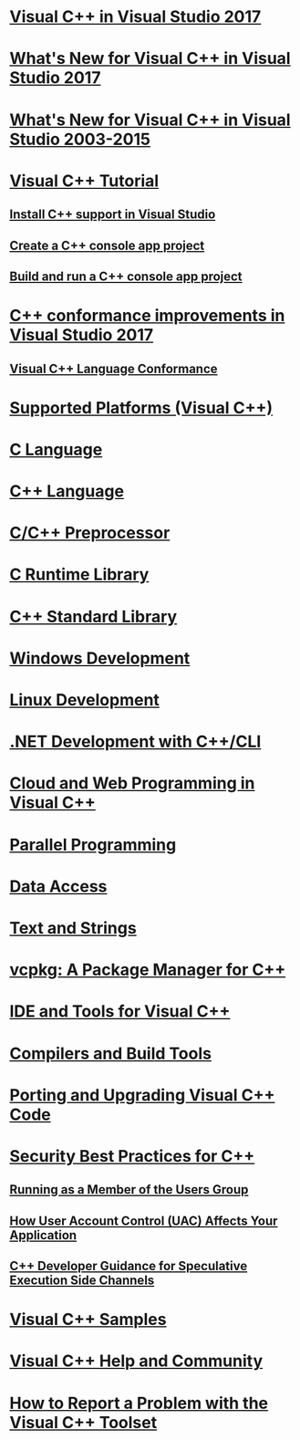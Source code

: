 # [Visual C++ in Visual Studio 2017](visual-cpp-in-visual-studio.md)
# [What's New for Visual C++ in Visual Studio 2017](what-s-new-for-visual-cpp-in-visual-studio.md)
# [What's New for Visual C++ in Visual Studio 2003-2015](visual-cpp-what-s-new-2003-through-2015.md)
# [Visual C++ Tutorial](build/vscpp-step-0-installation.md)
## [Install C++ support in Visual Studio](build/vscpp-step-0-installation.md)
## [Create a C++ console app project](build/vscpp-step-1-create.md)
## [Build and run a C++ console app project](build/vscpp-step-2-build.md)
# [C++ conformance improvements in Visual Studio 2017](cpp-conformance-improvements-2017.md)
## [Visual C++ Language Conformance](visual-cpp-language-conformance.md)
# [Supported Platforms (Visual C++)](supported-platforms-visual-cpp.md)
# [C Language](c-language/c-language-reference.md)
# [C++ Language](cpp/cpp-language-reference.md)
# [C/C++ Preprocessor](preprocessor/c-cpp-preprocessor-reference.md)
# [C Runtime Library](c-runtime-library/c-run-time-library-reference.md)
# [C++ Standard Library](standard-library/cpp-standard-library-reference.md)
# [Windows Development](windows/overview-of-windows-programming-in-cpp.md)
# [Linux Development](linux/download-install-and-setup-the-linux-development-workload.md)
# [.NET Development with C++/CLI](dotnet/dotnet-programming-with-cpp-cli-visual-cpp.md)
# [Cloud and Web Programming in Visual C++](cloud/cloud-and-web-programming-in-visual-cpp.md)
# [Parallel Programming](parallel/parallel-programming-in-visual-cpp.md)
# [Data Access](data/data-access-in-cpp.md)
# [Text and Strings](text/text-and-strings-in-visual-cpp.md)
# [vcpkg: A Package Manager for C++](vcpkg.md)
# [IDE and Tools for Visual C++](ide/ide-and-tools-for-visual-cpp-development.md)
# [Compilers and Build Tools](build/building-c-cpp-programs.md)
# [Porting and Upgrading Visual C++ Code](porting/visual-cpp-porting-and-upgrading-guide.md)
# [Security Best Practices for C++](security/security-best-practices-for-cpp.md)
## [Running as a Member of the Users Group](security/running-as-a-member-of-the-users-group.md)
## [How User Account Control (UAC) Affects Your Application](security/how-user-account-control-uac-affects-your-application.md)
## [C++ Developer Guidance for Speculative Execution Side Channels](security/developer-guidance-speculative-execution.md)
# [Visual C++ Samples](visual-cpp-samples.md)
# [Visual C++ Help and Community](visual-cpp-help-and-community.md)
# [How to Report a Problem with the Visual C++ Toolset](how-to-report-a-problem-with-the-visual-cpp-toolset.md)